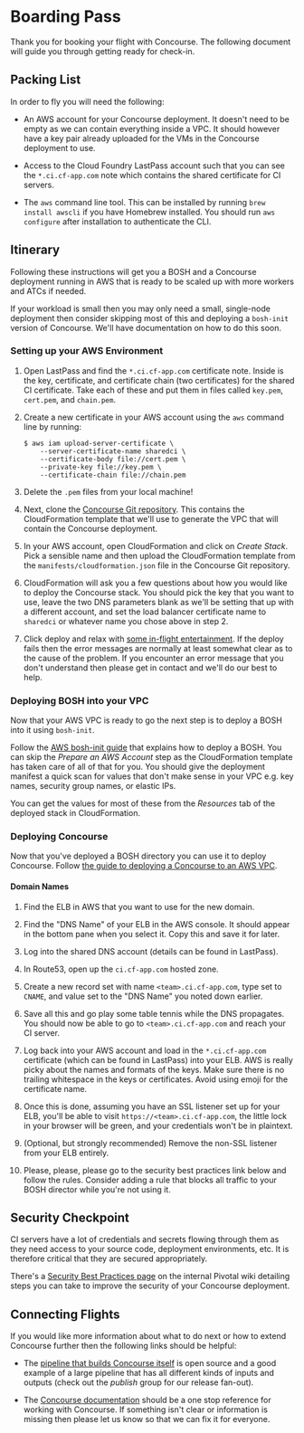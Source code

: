 # Boarding Pass

Thank you for booking your flight with Concourse. The following document will
guide you through getting ready for check-in.

## Packing List

In order to fly you will need the following:

* An AWS account for your Concourse deployment. It doesn't need to be empty as
  we can contain everything inside a VPC. It should however have a key pair
  already uploaded for the VMs in the Concourse deployment to use.

* Access to the Cloud Foundry LastPass account such that you can see the
  `*.ci.cf-app.com` note which contains the shared certificate for CI servers.

* The `aws` command line tool. This can be installed by running `brew install
  awscli` if you have Homebrew installed. You should run `aws configure` after
  installation to authenticate the CLI.

## Itinerary

Following these instructions will get you a BOSH and a Concourse deployment
running in AWS that is ready to be scaled up with more workers and ATCs if
needed.

If your workload is small then you may only need a small, single-node
deployment then consider skipping most of this and deploying a `bosh-init`
version of Concourse. We'll have documentation on how to do this soon.

### Setting up your AWS Environment

1. Open LastPass and find the `*.ci.cf-app.com` certificate note. Inside is the
   key, certificate, and certificate chain (two certificates) for the shared CI
   certificate. Take each of these and put them in files called `key.pem`,
   `cert.pem`, and `chain.pem`.

2. Create a new certificate in your AWS account using the `aws` command line by
   running:

    ```
    $ aws iam upload-server-certificate \
        --server-certificate-name sharedci \
        --certificate-body file://cert.pem \
        --private-key file://key.pem \
        --certificate-chain file://chain.pem
    ```

3. Delete the `.pem` files from your local machine!

4. Next, clone the [Concourse Git repository][concourse-github]. This contains
   the CloudFormation template that we'll use to generate the VPC that will
   contain the Concourse deployment.

5. In your AWS account, open CloudFormation and click on *Create Stack*. Pick a
   sensible name and then upload the CloudFormation template from the
   `manifests/cloudformation.json` file in the Concourse Git repository.

6. CloudFormation will ask you a few questions about how you would like to
   deploy the Concourse stack. You should pick the key that you want to use,
   leave the two DNS parameters blank as we'll be setting that up with a
   different account, and set the load balancer certificate name to `sharedci`
   or whatever name you chose above in step 2.

7. Click deploy and relax with [some in-flight entertainment][bob-ross]. If the
   deploy fails then the error messages are normally at least somewhat clear as
   to the cause of the problem. If you encounter an error message that you
   don't understand then please get in contact and we'll do our best to help.

[bob-ross]: https://www.youtube.com/watch?v=kasGRkfkiPM
[concourse-github]: https://github.com/concourse/concourse

### Deploying BOSH into your VPC

Now that your AWS VPC is ready to go the next step is to deploy a BOSH into it
using `bosh-init`.

Follow the [AWS bosh-init guide][bosh-init] that explains how to deploy a BOSH.
You can skip the *Prepare an AWS Account* step as the CloudFormation template
has taken care of all of that for you. You should give the deployment manifest
a quick scan for values that don't make sense in your VPC e.g. key names,
security group names, or elastic IPs.

You can get the values for most of these from the *Resources* tab of the
deployed stack in CloudFormation.

[bosh-init]: http://bosh.io/docs/init-aws.html

### Deploying Concourse

Now that you've deployed a BOSH directory you can use it to deploy Concourse.
Follow [the guide to deploying a Concourse to an AWS VPC][deploying-concourse].

#### Domain Names

1. Find the ELB in AWS that you want to use for the new domain.

2. Find the "DNS Name" of your ELB in the AWS console. It should appear in the
   bottom pane when you select it. Copy this and save it for later.

3. Log into the shared DNS account (details can be found in LastPass).

4. In Route53, open up the `ci.cf-app.com` hosted zone.

5. Create a new record set with name `<team>.ci.cf-app.com`, type set to
   `CNAME`, and value set to the "DNS Name" you noted down earlier.

6. Save all this and go play some table tennis while the DNS propagates. You
   should now be able to go to `<team>.ci.cf-app.com` and reach your CI server.

7. Log back into your AWS account and load in the `*.ci.cf-app.com` certificate
   (which can be found in LastPass) into your ELB. AWS is really picky about
   the names and formats of the keys. Make sure there is no trailing whitespace
   in the keys or certificates. Avoid using emoji for the certificate name.

8.  Once this is done, assuming you have an SSL listener set up for your ELB,
    you'll be able to visit `https://<team>.ci.cf-app.com`, the little lock in
    your browser will be green, and your credentials won't be in plaintext.

9. (Optional, but strongly recommended) Remove the non-SSL listener from your
   ELB entirely.

10. Please, please, please go to the security best practices link below and
    follow the rules. Consider adding a rule that blocks all traffic to your
    BOSH director while you're not using it.

[deploying-concourse]: http://concourse.ci/deploying-and-upgrading-concourse.html

## Security Checkpoint

CI servers have a lot of credentials and secrets flowing through them as they
need access to your source code, deployment environments, etc. It is therefore
critical that they are secured appropriately.

There's a [Security Best Practices page][security-best-practices] on the
internal Pivotal wiki detailing steps you can take to improve the security of
your Concourse deployment.

[security-best-practices]: https://sites.google.com/a/pivotal.io/cloud-foundry/engineering/security-best-practices

## Connecting Flights

If you would like more information about what to do next or how to extend
Concourse further then the following links should be helpful:

* The [pipeline that builds Concourse itself][concourse-pipeline] is open
  source and a good example of a large pipeline that has all different kinds of
  inputs and outputs (check out the *publish* group for our release fan-out).

* The [Concourse documentation][concourse-docs] should be a one stop reference
  for working with Concourse. If something isn't clear or information is
  missing then please let us know so that we can fix it for everyone.
  
[concourse-pipeline]: https://github.com/concourse/concourse/blob/master/ci/pipelines/concourse.yml
[concourse-docs]: http://concourse.ci/
